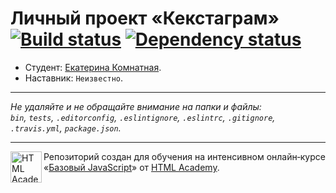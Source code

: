# Личный проект «Кекстаграм» [![Build status][travis-image]][travis-url] [![Dependency status][dependency-image]][dependency-url]

* Студент: [Екатерина Комнатная](https://up.htmlacademy.ru/javascript/7/user/215761).
* Наставник: `Неизвестно`.

---

_Не удаляйте и не обращайте внимание на папки и файлы:_<br>
_`bin`, `tests`, `.editorconfig`, `.eslintignore`, `.eslintrc`, `.gitignore`, `.travis.yml`, `package.json`._

---

<a href="https://htmlacademy.ru/intensive/javascript"><img align="left" width="50" height="50" title="HTML Academy" src="https://up.htmlacademy.ru/static/img/intensive/javascript/logo-for-github.svg"></a>

Репозиторий создан для обучения на интенсивном онлайн‑курсе «[Базовый JavaScript](https://htmlacademy.ru/intensive/javascript)» от [HTML Academy](https://htmlacademy.ru).

[travis-image]: https://travis-ci.org/htmlacademy-javascript/215761-kekstagram.svg?branch=master
[travis-url]: https://travis-ci.org/htmlacademy-javascript/215761-kekstagram
[dependency-image]: https://david-dm.org/htmlacademy-javascript/215761-kekstagram.svg?style=flat-square
[dependency-url]: https://david-dm.org/htmlacademy-javascript/215761-kekstagram
